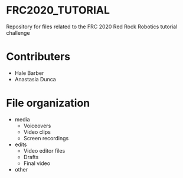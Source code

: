 # FRC2020_TUTORIAL 
Repository for files related to the FRC 2020 Red Rock Robotics tutorial challenge
# Contributers 
* Hale Barber
* Anastasia Dunca
# File organization 
* media
  * Voiceovers
  * Video clips
  * Screen recordings
* edits
  * Video editor files
  * Drafts
  * Final video
* other 
